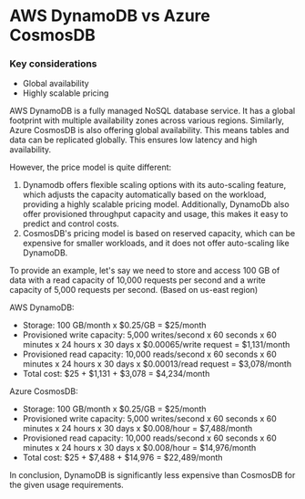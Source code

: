 # AWS DynamoDB vs Azure CosmosDB

### Key considerations

- Global availability
- Highly scalable pricing

AWS DynamoDB is a fully managed NoSQL database service. It has a global footprint with multiple availability zones across various regions. Similarly, Azure CosmosDB is also offering global availability. This means tables and data can be replicated globally. This ensures low latency and high availability.

However, the price model is quite different:

1. Dynamodb offers flexible scaling options with its auto-scaling feature, which adjusts the capacity automatically based on the workload, providing a highly scalable pricing model. Additionally, DynamoDb also offer provisioned throughput capacity and usage, this makes it easy to predict and control costs.
2. CosmosDB's pricing model is based on reserved capacity, which can be expensive for smaller workloads, and it does not offer auto-scaling like DynamoDB.

To provide an example, let's say we need to store and access 100 GB of data with a read capacity of 10,000 requests per second and a write capacity of 5,000 requests per second. (Based on us-east region)

AWS DynamoDB:

- Storage: 100 GB/month x $0.25/GB = $25/month
- Provisioned write capacity: 5,000 writes/second x 60 seconds x 60 minutes x 24 hours x 30 days x $0.00065/write request = $1,131/month
- Provisioned read capacity: 10,000 reads/second x 60 seconds x 60 minutes x 24 hours x 30 days x $0.00013/read request = $3,078/month
- Total cost: $25 + $1,131 + $3,078 = $4,234/month

Azure CosmosDB:

- Storage: 100 GB/month x $0.25/GB = $25/month
- Provisioned write capacity: 5,000 writes/second x 60 seconds x 60 minutes x 24 hours x 30 days x $0.008/hour = $7,488/month
- Provisioned read capacity: 10,000 reads/second x 60 seconds x 60 minutes x 24 hours x 30 days x $0.008/hour = $14,976/month
- Total cost: $25 + $7,488 + $14,976 = $22,489/month

In conclusion, DynamoDB is significantly less expensive than CosmosDB for the given usage requirements.
